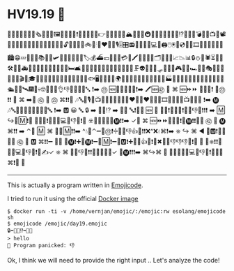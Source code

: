 # HV19.19 🎅

🏁🍇🎶🔤🐇🦁🍟🗞🍰📘🥖🖼🚩🥩😵⛺❗️🥐😀🍉🥞🏁👉️🧀🍎🍪🚀🙋🏔🍊😛🐔🚇🔷🎶📄🍦📩🍋💩⁉️🍄🥜🦖💣🎄🥨📺🥯📽🍖🐠📘👄🍔🍕🐖🌭🍷🦑🍴⛪🤧🌟🔓🔥🎁🧦🤬🚲🔔🕯🥶❤️💎📯🎙🎚🎛📻📱🔋😈🔌💻🐬🖨🖱🖲💾💿🧮🎥🎞🔎💡🔦🏮📔📖🏙😁💤👻🛴📙📚🥓📓🛩📜📰😂🍇🚕🔖🏷💰⛴💴💸🚁🥶💳😎🖍🚎🥳📝📁🗂🥴📅📇📈📉📊🔒⛄🌰🕷⏳📗🔨🛠🧲🐧🚑🧪🐋🧬🔬🔭📡🤪🚒💉💊🛏🛋🚽🚿🧴🧷🍩🧹🧺😺🧻🚚🧯😇🚬🗜👽🔗🧰🎿🛷🥌🎯🎱🎮🎰🎲🏎🥵🧩🎭🎨🧵🧶🎼🎤🥁🎬🏹🎓🍾💐🍞🔪💥🐉🚛🦕🔐🍗🤠🐳🧫🐟🖥🐡🌼🤢🌷🌍🌈✨🎍🌖🤯🐝🦠🦋🤮🌋🏥🏭🗽⛲💯🌁🌃🚌📕🚜🛁🛵🚦🚧⛵🛳💺🚠🛰🎆🤕💀🤓🤡👺🤖👌👎🧠👀😴🖤🔤 ❗️➡️ ㉓ 🆕🍯🐚🔢🍆🐸❗️➡️ 🖍🆕㊷ 🔂 ⌘ 🆕⏩⏩ 🐔🍨🍆❗️ 🐔㉓❗️❗️ 🍇 ⌘ ➡️🐽 ㊷ 🐽 ㉓ ⌘❗️❗️🍉 🎶🔤🍴🎙🦖📺🍉📘🍖📜🔔🌟🦑❤️💩🔋❤️🔔🍉📩🎞🏮🌟💾⛪📺🥯🥳🔤 ❗️➡️ 🅜 🎶🔤💐🐡🧰🎲🤓🚚🧩🤡🔤 ❗️➡️ 🅼 😀 🔤 🔒 ➡️ 🎅🏻⁉️ ➡️ 🎄🚩 🔤❗️📇🔪 🆕 🔡 👂🏼❗️🐔🍨🍆❗️🐔🍨👎🍆❗️❗️❗️ ➡️ 🄼 ↪️🐔🄼❗️🙌 🐔🍨🍆❗️🍇🤯🐇💻🔤👎🔤❗️🍉 ☣️🍇🆕🧠🆕🐔🅜❗️❗️➡️ ✓🔂 ⌘ 🆕⏩⏩🐔🍨🍆❗️🐔🅜❗️❗️🍇🐽 ㊷ 🐽 🅜 ⌘❗️❗️ ➡️ ⌃🐽 🄼 ⌘ 🚮🐔🄼❗️❗️➡️ ^💧🍺⌃➖🐔㉓❗️➗🐔🍨👎👍🍆❗️❗️❌^❌💧⌘❗️➡️ ⎈ ↪️ ⌘ ◀ 🐔🅼❗️🤝❎🍺🐽 ㊷ 🐽 🅼 ⌘❗️❗️➖ 🤜🤜 🐔🅜❗️➕🐔🅜❗️➖🐔🄼❗️➖🐔🅼❗️➕🐔🍨👍🍆❗️🤛✖🐔🍨👎👎👎🍆❗️🤛 🙌 🔢⎈❗️❗️🍇 🤯🐇💻🔤👎🔤❗️🍉✍✓ ⎈ ⌘ 🐔🍨👎🍆❗️❗️🍉🔡🆕📇🧠✓ 🐔🅜❗️❗️❗️➡️ ⌘↪️⌘ 🙌 🤷‍♀️🍇🤯🐇💻🔤👎🔤❗️🍉😀🍺⌘❗️🍉 🍉

---

This is actually a program written in [Emojicode](https://www.emojicode.org/).

I tried to run it using the official [Docker image](https://hub.docker.com/r/esolang/emojicode)
```
$ docker run -ti -v /home/vernjan/emojic/:/emojic:rw esolang/emojicode sh
$ emojicode /emojic/day19.emojic
🔒➡🎅🏻⁉➡🎄🚩
> hello
🤯 Program panicked: 👎
```

Ok, I think we will need to provide the right input .. Let's analyze the code!


